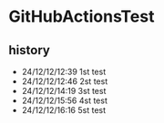 # GitHubActionsTest

## history
* 24/12/12/12:39 1st test
* 24/12/12/12:46 2st test
* 24/12/12/14:19 3st test
* 24/12/12/15:56 4st test
* 24/12/12/16:16 5st test